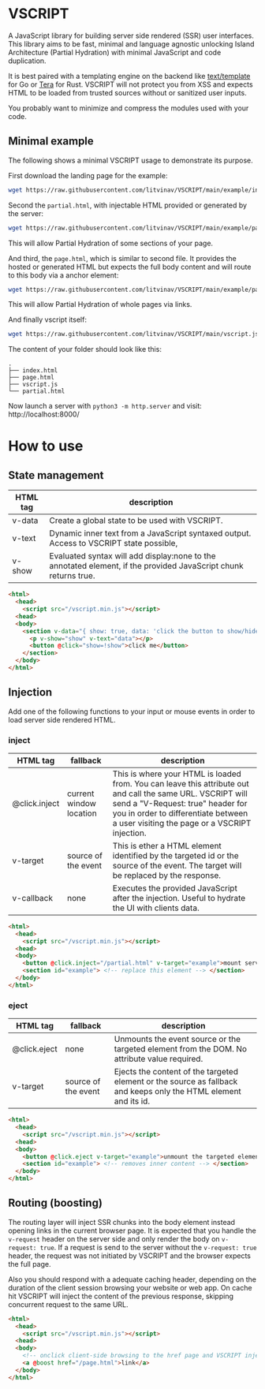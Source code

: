 # VSCRIPT 

A JavaScript library for building server side rendered (SSR) user interfaces. This library aims to be fast, minimal and language agnostic unlocking Island Architecture (Partial Hydration) with minimal JavaScript and code duplication.

It is best paired with a templating engine on the backend like [text/template](https://pkg.go.dev/text/template) for Go or [Tera](https://tera.netlify.app/docs/) for Rust. VSCRIPT will not protect you from XSS and expects HTML to be loaded from trusted sources without or sanitized user inputs.

You probably want to minimize and compress the modules used with your code.

## Minimal example

The following shows a minimal VSCRIPT usage to demonstrate its purpose.

First download the landing page for the example:
```sh
wget https://raw.githubusercontent.com/litvinav/VSCRIPT/main/example/index.html
```
Second the `partial.html`, with injectable HTML provided or generated by the server:
```sh
wget https://raw.githubusercontent.com/litvinav/VSCRIPT/main/example/partial.html
```
This will allow Partial Hydration of some sections of your page.

And third, the `page.html`, which is similar to second file.
It provides the hosted or generated HTML but expects the full body content and will route to this body via a anchor element:
```sh
wget https://raw.githubusercontent.com/litvinav/VSCRIPT/main/example/page.html
```
This will allow Partial Hydration of whole pages via links.

And finally vscript itself:
```sh
wget https://raw.githubusercontent.com/litvinav/VSCRIPT/main/vscript.js
```

The content of your folder should look like this:
```
.
├── index.html
├── page.html
├── vscript.js
└── partial.html
```

Now launch a server with `python3 -m http.server` and visit: http://localhost:8000/

# How to use


## State management

|HTML tag|description|
|---|---------|
| v-data | Create a global state to be used with VSCRIPT. |
| v-text | Dynamic inner text from a JavaScript syntaxed output. Access to VSCRIPT state possible, |
| v-show | Evaluated syntax will add display:none to the annotated element, if the provided JavaScript chunk returns true. |
```html
<html>
  <head>
    <script src="/vscript.min.js"></script>
  <head>
  <body>
    <section v-data="{ show: true, data: 'click the button to show/hide this text' }">
      <p v-show="show" v-text="data"></p>
      <button @click="show=!show">click me</button>
    </section>
  </body>
</html>
```

## Injection

Add one of the following functions to your input or mouse events in order to load server side rendered HTML.

### inject

|HTML tag|fallback|description|
|---|---|---------|
|@click.inject| current window location | This is where your HTML is loaded from. You can leave this attribute out and call the same URL. VSCRIPT will send a "V-Request: true" header for you in order to differentiate between a user visiting the page or a VSCRIPT injection. |
|v-target| source of the event | This is ether a HTML element identified by the targeted id or the source of the event. The target will be replaced by the response.  |
|v-callback| none | Executes the provided JavaScript after the injection. Useful to hydrate the UI with clients data. |

```html
<html>
  <head>
    <script src="/vscript.min.js"></script>
  <head>
  <body>
    <button @click.inject="/partial.html" v-target="example">mount server side HTML</button>
    <section id="example"> <!-- replace this element --> </section>
  </body>
</html>
```

### eject

|HTML tag|fallback|description|
|---|---|---|
|@click.eject| none | Unmounts the event source or the targeted element from the DOM. No attribute value required. |
|v-target| source of the event | Ejects the content of the targeted element or the source as fallback and keeps only the HTML element and its id. |

```html
<html>
  <head>
    <script src="/vscript.min.js"></script>
  <head>
  <body>
    <button @click.eject v-target="example">unmount the targeted element</button>
    <section id="example"> <!-- removes inner content --> </section>
  </body>
</html>
```

## Routing (boosting)

The routing layer will inject SSR chunks into the body element instead opening links in the current browser page.
It is expected that you handle the `v-request` header on the server side and only render the body on `v-request: true`.
If a request is send to the server without the `v-request: true` header, the request was not initiated by VSCRIPT and the browser expects the full page.

Also you should respond with a adequate caching header, depending on the duration of the client session browsing your website or web app. On cache hit VSCRIPT will inject the content of the previous response, skipping concurrent request to the same URL. 

```html
<html>
  <head>
    <script src="/vscript.min.js"></script>
  <head>
  <body>
    <!-- onclick client-side browsing to the href page and VSCRIPT injection -->
    <a @boost href="/page.html">link</a>
  </body>
</html>
```
